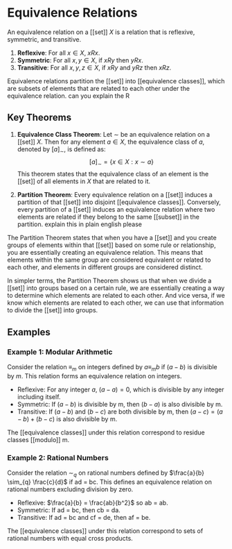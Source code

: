 

# Equivalence Relations

An equivalence relation on a [[set]] $X$ is a relation that is reflexive, symmetric, and transitive. 

1. **Reflexive**: For all $x \in X$, $xRx$.
2. **Symmetric**: For all $x, y \in X$, if $xRy$ then $yRx$.
3. **Transitive**: For all $x, y, z \in X$, if $xRy$ and $yRz$ then $xRz$.

Equivalence relations partition the [[set]] into [[equivalence classes]], which are subsets of elements that are related to each other under the equivalence relation.
can you explain the R



## Key Theorems

1. **Equivalence Class Theorem**: Let $\sim$ be an equivalence relation on a [[set]] $X$. Then for any element $a \in X$, the equivalence class of $a$, denoted by $[a]_{\sim}$, is defined as:
$$[a]_{\sim} = \{ x \in X : x \sim a \}$$
This theorem states that the equivalence class of an element is the [[set]] of all elements in $X$ that are related to it.

2. **Partition Theorem**: Every equivalence relation on a [[set]] induces a partition of that [[set]] into disjoint [[equivalence classes]]. Conversely, every partition of a [[set]] induces an equivalence relation where two elements are related if they belong to the same [[subset]] in the partition. explain this in plain english please

The Partition Theorem states that when you have a [[set]] and you create groups of elements within that [[set]] based on some rule or relationship, you are essentially creating an equivalence relation. This means that elements within the same group are considered equivalent or related to each other, and elements in different groups are considered distinct.

In simpler terms, the Partition Theorem shows us that when we divide a [[set]] into groups based on a certain rule, we are essentially creating a way to determine which elements are related to each other. And vice versa, if we know which elements are related to each other, we can use that information to divide the [[set]] into groups.

## Examples

### Example 1: Modular Arithmetic

Consider the relation $\equiv_{m}$ on integers defined by $a \equiv_{m} b$ if $(a - b)$ is divisible by $m$. This relation forms an equivalence relation on integers.

- Reflexive: For any integer $a$, $(a - a) = 0$, which is divisible by any integer including itself.
- Symmetric: If $(a - b)$ is divisible by m, then $(b - a)$ is also divisible by m.
- Transitive: If $(a - b)$ and $(b - c)$ are both divisible by m, then $(a - c) = (a - b) + (b - c)$ is also divisible by m.

The [[equivalence classes]] under this relation correspond to residue classes [[modulo]] m.

### Example 2: Rational Numbers

Consider the relation $\sim_{q}$ on rational numbers defined by $\frac{a}{b} \sim_{q} \frac{c}{d}$ if ad = bc. This defines an equivalence relation on rational numbers excluding division by zero.

- Reflexive: $\frac{a}{b} = \frac{ab}{b^2}$ so ab = ab.
- Symmetric: If ad = bc, then cb = da.
- Transitive: If ad = bc and cf = de, then af = be.

The [[equivalence classes]] under this relation correspond to sets of rational numbers with equal cross products.